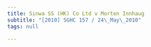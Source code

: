 ```yaml
---
title: Sinwa SS (HK) Co Ltd v Morten Innhaug
subtitle: "[2010] SGHC 157 / 24\_May\_2010"
tags: null

---
```



